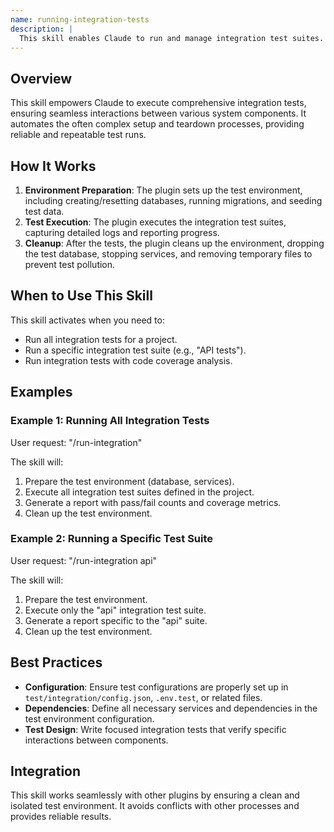```yaml
---
name: running-integration-tests
description: |
  This skill enables Claude to run and manage integration test suites. It automates environment setup, database seeding, service orchestration, and cleanup. Use this skill when the user asks to "run integration tests", "execute integration tests", or any command that implies running integration tests for a project, including specifying particular test suites or options like code coverage. It is triggered by phrases such as "/run-integration", "/rit", or requests mentioning "integration tests". The plugin handles database creation, migrations, seeding, and dependent service management.
---
```


## Overview

This skill empowers Claude to execute comprehensive integration tests, ensuring seamless interactions between various system components. It automates the often complex setup and teardown processes, providing reliable and repeatable test runs.

## How It Works

1. **Environment Preparation**: The plugin sets up the test environment, including creating/resetting databases, running migrations, and seeding test data.
2. **Test Execution**: The plugin executes the integration test suites, capturing detailed logs and reporting progress.
3. **Cleanup**: After the tests, the plugin cleans up the environment, dropping the test database, stopping services, and removing temporary files to prevent test pollution.

## When to Use This Skill

This skill activates when you need to:
- Run all integration tests for a project.
- Run a specific integration test suite (e.g., "API tests").
- Run integration tests with code coverage analysis.

## Examples

### Example 1: Running All Integration Tests

User request: "/run-integration"

The skill will:
1. Prepare the test environment (database, services).
2. Execute all integration test suites defined in the project.
3. Generate a report with pass/fail counts and coverage metrics.
4. Clean up the test environment.

### Example 2: Running a Specific Test Suite

User request: "/run-integration api"

The skill will:
1. Prepare the test environment.
2. Execute only the "api" integration test suite.
3. Generate a report specific to the "api" suite.
4. Clean up the test environment.

## Best Practices

- **Configuration**: Ensure test configurations are properly set up in `test/integration/config.json`, `.env.test`, or related files.
- **Dependencies**: Define all necessary services and dependencies in the test environment configuration.
- **Test Design**: Write focused integration tests that verify specific interactions between components.

## Integration

This skill works seamlessly with other plugins by ensuring a clean and isolated test environment. It avoids conflicts with other processes and provides reliable results.